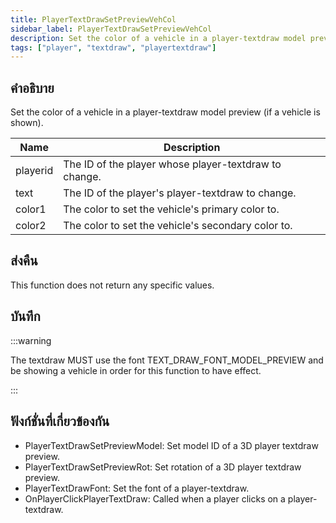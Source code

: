 ```yaml
---
title: PlayerTextDrawSetPreviewVehCol
sidebar_label: PlayerTextDrawSetPreviewVehCol
description: Set the color of a vehicle in a player-textdraw model preview (if a vehicle is shown).
tags: ["player", "textdraw", "playertextdraw"]
---
```


## คำอธิบาย

Set the color of a vehicle in a player-textdraw model preview (if a vehicle is shown).

| Name     | Description                                           |
| -------- | ----------------------------------------------------- |
| playerid | The ID of the player whose player-textdraw to change. |
| text     | The ID of the player's player-textdraw to change.     |
| color1   | The color to set the vehicle's primary color to.      |
| color2   | The color to set the vehicle's secondary color to.    |

## ส่งคืน

This function does not return any specific values.

## บันทึก

:::warning

The textdraw MUST use the font TEXT_DRAW_FONT_MODEL_PREVIEW and be showing a vehicle in order for this function to have effect.

:::

## ฟังก์ชั่นที่เกี่ยวข้องกัน

- PlayerTextDrawSetPreviewModel: Set model ID of a 3D player textdraw preview.
- PlayerTextDrawSetPreviewRot: Set rotation of a 3D player textdraw preview.
- PlayerTextDrawFont: Set the font of a player-textdraw.
- OnPlayerClickPlayerTextDraw: Called when a player clicks on a player-textdraw.
